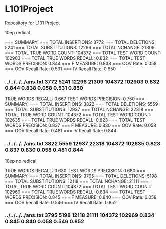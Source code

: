 # L101Project
Repository for L101 Project

10ep redical

=== SUMMARY:
=== TOTAL INSERTIONS:	3772
=== TOTAL DELETIONS:	5241
=== TOTAL SUBSTITUTIONS:	12296
=== TOTAL NCHANGE:	21309
=== TOTAL TRUE WORD COUNT:	104372
=== TOTAL TEST WORD COUNT:	102903
=== TOTAL TRUE WORDS RECALL:	0.832
=== TOTAL TEST WORDS PRECISION:	0.844
=== F MEASURE:	0.838
=== OOV Rate:	0.058
=== OOV Recall Rate:	0.531
=== IV Recall Rate:	0.850
###	../../../../ans.txt	3772	5241	12296	21309	104372	102903	0.832	0.844	0.838	0.058	0.531	0.850




TRUE WORDS RECALL:	0.667
TEST WORDS PRECISION:	0.750
=== SUMMARY:
=== TOTAL INSERTIONS:	3822
=== TOTAL DELETIONS:	5559
=== TOTAL SUBSTITUTIONS:	12937
=== TOTAL NCHANGE:	22318
=== TOTAL TRUE WORD COUNT:	104372
=== TOTAL TEST WORD COUNT:	102635
=== TOTAL TRUE WORDS RECALL:	0.823
=== TOTAL TEST WORDS PRECISION:	0.837
=== F MEASURE:	0.830
=== OOV Rate:	0.058
=== OOV Recall Rate:	0.481
=== IV Recall Rate:	0.844
###	../../../../ans.txt	3822	5559	12937	22318	104372	102635	0.823	0.837	0.830	0.058	0.481	0.844






10ep no redical

TRUE WORDS RECALL:	0.630
TEST WORDS PRECISION:	0.680
=== SUMMARY:
=== TOTAL INSERTIONS:	3795
=== TOTAL DELETIONS:	5198
=== TOTAL SUBSTITUTIONS:	12118
=== TOTAL NCHANGE:	21111
=== TOTAL TRUE WORD COUNT:	104372
=== TOTAL TEST WORD COUNT:	102969
=== TOTAL TRUE WORDS RECALL:	0.834
=== TOTAL TEST WORDS PRECISION:	0.845
=== F MEASURE:	0.840
=== OOV Rate:	0.058
=== OOV Recall Rate:	0.546
=== IV Recall Rate:	0.852
###	../../../../ans.txt	3795	5198	12118	21111	104372	102969	0.834	0.845	0.840	0.058	0.546	0.852
